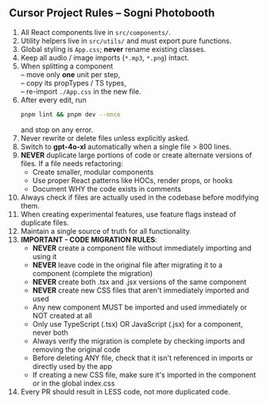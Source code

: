 ## Cursor Project Rules – Sogni Photobooth

1. All React components live in `src/components/`.
2. Utility helpers live in `src/utils/` and must export pure functions.
3. Global styling is `App.css`; **never** rename existing classes.
4. Keep all audio / image imports (`*.mp3`, `*.png`) intact.
5. When splitting a component  
   – move only **one** unit per step,  
   – copy its propTypes / TS types,  
   – re-import `./App.css` in the new file.  
6. After every edit, run  
   ```bash
   pnpm lint && pnpm dev --once
   ```  
   and stop on any error.
7. Never rewrite or delete files unless explicitly asked.
8. Switch to **gpt-4o-xl** automatically when a single file > 800 lines.
9. **NEVER** duplicate large portions of code or create alternate versions of files. If a file needs refactoring:
   - Create smaller, modular components
   - Use proper React patterns like HOCs, render props, or hooks
   - Document WHY the code exists in comments
10. Always check if files are actually used in the codebase before modifying them.
11. When creating experimental features, use feature flags instead of duplicate files.
12. Maintain a single source of truth for all functionality.
13. **IMPORTANT - CODE MIGRATION RULES**:
    - **NEVER** create a component file without immediately importing and using it
    - **NEVER** leave code in the original file after migrating it to a component (complete the migration)
    - **NEVER** create both .tsx and .jsx versions of the same component
    - **NEVER** create new CSS files that aren't immediately imported and used
    - Any new component MUST be imported and used immediately or NOT created at all
    - Only use TypeScript (.tsx) OR JavaScript (.jsx) for a component, never both
    - Always verify the migration is complete by checking imports and removing the original code
    - Before deleting ANY file, check that it isn't referenced in imports or directly used by the app
    - If creating a new CSS file, make sure it's imported in the component or in the global index.css
14. Every PR should result in LESS code, not more duplicated code.
